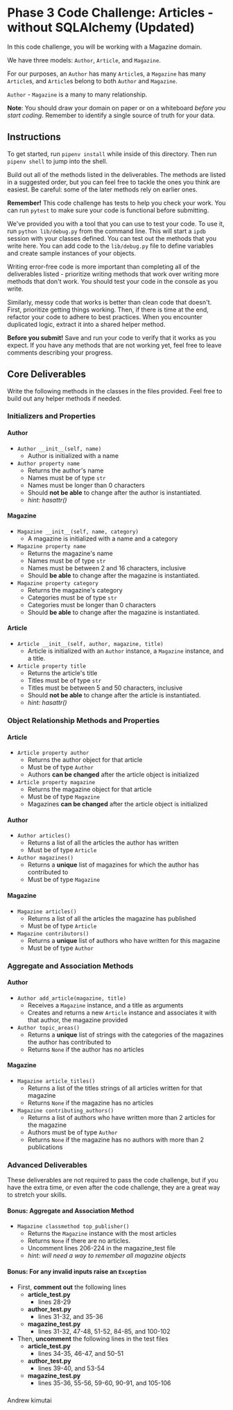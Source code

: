 # Phase 3 Code Challenge: Articles - without SQLAlchemy (Updated)

In this code challenge, you will be working with a Magazine domain.

We have three models: `Author`, `Article`, and `Magazine`.

For our purposes, an `Author` has many `Article`s, a `Magazine` has many
`Article`s, and `Article`s belong to both `Author` and `Magazine`.

`Author` - `Magazine` is a many to many relationship.

**Note**: You should draw your domain on paper or on a whiteboard _before you
start coding_. Remember to identify a single source of truth for your data.

## Instructions

To get started, run `pipenv install` while inside of this directory. Then run
`pipenv shell` to jump into the shell.

Build out all of the methods listed in the deliverables. The methods are listed
in a suggested order, but you can feel free to tackle the ones you think are
easiest. Be careful: some of the later methods rely on earlier ones.

**Remember!** This code challenge has tests to help you check your work. You can
run `pytest` to make sure your code is functional before submitting.

We've provided you with a tool that you can use to test your code. To use it,
run `python lib/debug.py` from the command line. This will start a `ipdb`
session with your classes defined. You can test out the methods that you write
here. You can add code to the `lib/debug.py` file to define variables and create
sample instances of your objects.

Writing error-free code is more important than completing all of the
deliverables listed - prioritize writing methods that work over writing more
methods that don't work. You should test your code in the console as you write.

Similarly, messy code that works is better than clean code that doesn't. First,
prioritize getting things working. Then, if there is time at the end, refactor
your code to adhere to best practices. When you encounter duplicated logic,
extract it into a shared helper method.

**Before you submit!** Save and run your code to verify that it works as you
expect. If you have any methods that are not working yet, feel free to leave
comments describing your progress.

## Core Deliverables

Write the following methods in the classes in the files provided. Feel free to
build out any helper methods if needed.

### Initializers and Properties

#### Author

- `Author __init__(self, name)`
  - Author is initialized with a name
- `Author property name`
  - Returns the author's name
  - Names must be of type `str`
  - Names must be longer than 0 characters
  - Should **not be able** to change after the author is instantiated.
  - _hint: hasattr()_

#### Magazine

- `Magazine __init__(self, name, category)`
  - A magazine is initialized with a name and a category
- `Magazine property name`
  - Returns the magazine's name
  - Names must be of type `str`
  - Names must be between 2 and 16 characters, inclusive
  - Should **be able** to change after the magazine is instantiated.
- `Magazine property category`
  - Returns the magazine's category
  - Categories must be of type `str`
  - Categories must be longer than 0 characters
  - Should **be able** to change after the magazine is instantiated.

#### Article

- `Article __init__(self, author, magazine, title)`
  - Article is initialized with an `Author` instance, a `Magazine` instance, and
    a title.
- `Article property title`
  - Returns the article's title
  - Titles must be of type `str`
  - Titles must be between 5 and 50 characters, inclusive
  - Should **not be able** to change after the article is instantiated.
  - _hint: hasattr()_

### Object Relationship Methods and Properties

#### Article

- `Article property author`
  - Returns the author object for that article
  - Must be of type `Author`
  - Authors **can be changed** after the article object is initialized
- `Article property magazine`
  - Returns the magazine object for that article
  - Must be of type `Magazine`
  - Magazines **can be changed** after the article object is initialized

#### Author

- `Author articles()`
  - Returns a list of all the articles the author has written
  - Must be of type `Article`
- `Author magazines()`
  - Returns a **unique** list of magazines for which the author has contributed
    to
  - Must be of type `Magazine`

#### Magazine

- `Magazine articles()`
  - Returns a list of all the articles the magazine has published
  - Must be of type `Article`
- `Magazine contributors()`
  - Returns a **unique** list of authors who have written for this magazine
  - Must be of type `Author`

### Aggregate and Association Methods

#### Author

- `Author add_article(magazine, title)`
  - Receives a `Magazine` instance, and a title as arguments
  - Creates and returns a new `Article` instance and associates it with that
    author, the magazine provided
- `Author topic_areas()`
  - Returns a **unique** list of strings with the categories of the magazines
    the author has contributed to
  - Returns `None` if the author has no articles

#### Magazine

- `Magazine article_titles()`
  - Returns a list of the titles strings of all articles written for that
    magazine
  - Returns `None` if the magazine has no articles
- `Magazine contributing_authors()`
  - Returns a list of authors who have written more than 2 articles for the
    magazine
  - Authors must be of type `Author`
  - Returns `None` if the magazine has no authors with more than 2 publications

### Advanced Deliverables

These deliverables are not required to pass the code challenge, but if you have
the extra time, or even after the code challenge, they are a great way to
stretch your skills.

#### Bonus: Aggregate and Association Method

- `Magazine classmethod top_publisher()`
  - Returns the `Magazine` instance with the most articles
  - Returns `None` if there are no articles.
  - Uncomment lines 206-224 in the magazine_test file
  - _hint: will need a way to remember all magazine objects_

#### Bonus: For any invalid inputs raise an `Exception`

- First, **comment out** the following lines
  - **article_test.py**
    - lines 28-29
  - **author_test.py**
    - lines 31-32, and 35-36
  - **magazine_test.py**
    - lines 31-32, 47-48, 51-52, 84-85, and 100-102
- Then, **uncomment** the following lines in the test files
  - **article_test.py**
    - lines 34-35, 46-47, and 50-51
  - **author_test.py**
    - lines 39-40, and 53-54
  - **magazine_test.py**
    - lines 35-36, 55-56, 59-60, 90-91, and 105-106

### 
Andrew kimutai

